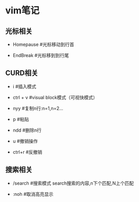 # vim笔记

## 光标相关

* Homepause #光标移动到行首

* EndBreak #光标移到到行尾

## CURD相关

* i #插入模式

* ctrl + v #visual block模式（可视快模式）

* nyy #复制n行:n=1,n=2...

* p #粘贴

* ndd #删除n行

* u #撤销操作

* ctrl+r #反撤销

## 搜索相关

* /search #搜索模式 search搜索的内容,n下个匹配,N上个匹配

* :noh #取消高亮显示